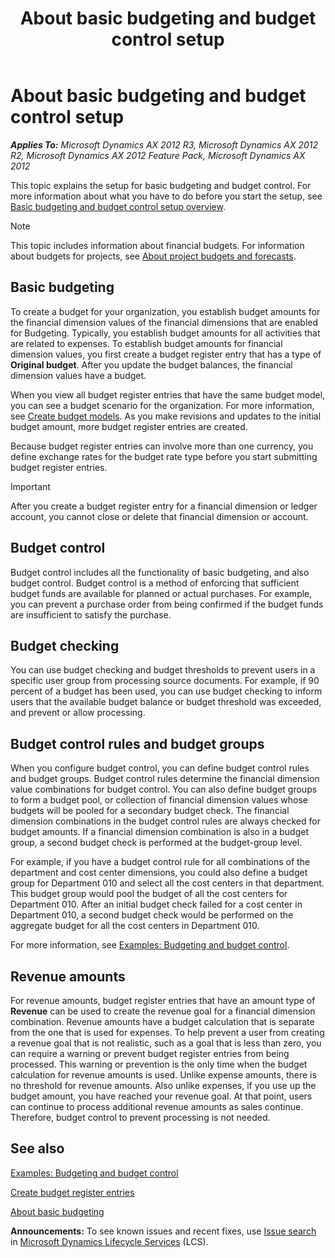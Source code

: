 ﻿---
title: About basic budgeting and budget control setup
TOCTitle: About basic budgeting and budget control setup
ms:assetid: ae172470-3248-4564-9cfa-a4bac0726af0
ms:mtpsurl: https://technet.microsoft.com/en-us/library/Hh242705(v=AX.60)
ms:contentKeyID: 36058938
ms.date: 05/02/2014
mtps_version: v=AX.60
f1_keywords:
- basic budgeting setup
- budget concepts
- budget control setup
- budget control concepts
- concepts about budget control
- set up budget control
- concepts about budgets
- set up basic budgeting
---

# About basic budgeting and budget control setup 


_**Applies To:** Microsoft Dynamics AX 2012 R3, Microsoft Dynamics AX 2012 R2, Microsoft Dynamics AX 2012 Feature Pack, Microsoft Dynamics AX 2012_

This topic explains the setup for basic budgeting and budget control. For more information about what you have to do before you start the setup, see [Basic budgeting and budget control setup overview](setup-overview-basic-budgeting-and-budget-control.md).


> [!NOTE]
> <P>This topic includes information about financial budgets. For information about budgets for projects, see <A href="about-project-budgets-and-forecasts.md">About project budgets and forecasts</A>.</P>



## Basic budgeting

To create a budget for your organization, you establish budget amounts for the financial dimension values of the financial dimensions that are enabled for Budgeting. Typically, you establish budget amounts for all activities that are related to expenses. To establish budget amounts for financial dimension values, you first create a budget register entry that has a type of **Original budget**. After you update the budget balances, the financial dimension values have a budget.

When you view all budget register entries that have the same budget model, you can see a budget scenario for the organization. For more information, see [Create budget models](create-budget-models.md). As you make revisions and updates to the initial budget amount, more budget register entries are created.

Because budget register entries can involve more than one currency, you define exchange rates for the budget rate type before you start submitting budget register entries.


> [!IMPORTANT]
> <P>After you create a budget register entry for a financial dimension or ledger account, you cannot close or delete that financial dimension or account.</P>



## Budget control

Budget control includes all the functionality of basic budgeting, and also budget control. Budget control is a method of enforcing that sufficient budget funds are available for planned or actual purchases. For example, you can prevent a purchase order from being confirmed if the budget funds are insufficient to satisfy the purchase.

## Budget checking

You can use budget checking and budget thresholds to prevent users in a specific user group from processing source documents. For example, if 90 percent of a budget has been used, you can use budget checking to inform users that the available budget balance or budget threshold was exceeded, and prevent or allow processing.

## Budget control rules and budget groups

When you configure budget control, you can define budget control rules and budget groups. Budget control rules determine the financial dimension value combinations for budget control. You can also define budget groups to form a budget pool, or collection of financial dimension values whose budgets will be pooled for a secondary budget check. The financial dimension combinations in the budget control rules are always checked for budget amounts. If a financial dimension combination is also in a budget group, a second budget check is performed at the budget-group level.

For example, if you have a budget control rule for all combinations of the department and cost center dimensions, you could also define a budget group for Department 010 and select all the cost centers in that department. This budget group would pool the budget of all the cost centers for Department 010. After an initial budget check failed for a cost center in Department 010, a second budget check would be performed on the aggregate budget for all the cost centers in Department 010.

For more information, see [Examples: Budgeting and budget control](examples-budgeting-and-budget-control.md).

## Revenue amounts

For revenue amounts, budget register entries that have an amount type of **Revenue** can be used to create the revenue goal for a financial dimension combination. Revenue amounts have a budget calculation that is separate from the one that is used for expenses. To help prevent a user from creating a revenue goal that is not realistic, such as a goal that is less than zero, you can require a warning or prevent budget register entries from being processed. This warning or prevention is the only time when the budget calculation for revenue amounts is used. Unlike expense amounts, there is no threshold for revenue amounts. Also unlike expenses, if you use up the budget amount, you have reached your revenue goal. At that point, users can continue to process additional revenue amounts as sales continue. Therefore, budget control to prevent processing is not needed.

## See also

[Examples: Budgeting and budget control](examples-budgeting-and-budget-control.md)

[Create budget register entries](create-budget-register-entries.md)

[About basic budgeting](about-basic-budgeting.md)

  
**Announcements:** To see known issues and recent fixes, use [Issue search](http://go.microsoft.com/fwlink/?linkid=389258) in [Microsoft Dynamics Lifecycle Services](http://go.microsoft.com/fwlink/?linkid=306505) (LCS).


